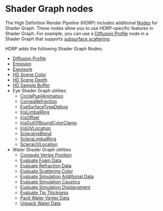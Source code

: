 # Shader Graph nodes

The High Definition Render Pipeline (HDRP) includes additional [Nodes](https://docs.unity3d.com/Packages/com.unity.shadergraph@14.0/manual/Node.html) for Shader Graph. These nodes allow you to use HDRP-specific features in Shader Graph. For example, you can use a [Diffusion Profile](Diffusion-Profile.md) node in a Shader Graph that supports [subsurface scattering](Subsurface-Scattering.md). 

HDRP adds the following Shader Graph Nodes: 

* [Diffusion Profile](https://docs.unity3d.com/Packages/com.unity.shadergraph@14.0/manual/Diffusion-Profile-Node.html)
* [Emission](https://docs.unity3d.com/Packages/com.unity.shadergraph@14.0/manual/Emission-Node.html)
* [Exposure](https://docs.unity3d.com/Packages/com.unity.shadergraph@14.0/manual/Exposure-Node.html)
* [HD Scene Color](https://docs.unity3d.com/Packages/com.unity.shadergraph@14.0/manual/HD-Scene-Color-Node.html)
* [HD Scene Depth](https://docs.unity3d.com/Packages/com.unity.shadergraph@14.0/manual/HD-Scene-Depth-Node.html)
* [HD Sample Buffer](https://docs.unity3d.com/Packages/com.unity.shadergraph@14.0/manual/HD-Sample-Buffer-Node.html)
* Eye Shader Graph utilities
  * [CirclePupilAnimation](https://docs.unity3d.com/Packages/com.unity.shadergraph@14.0/manual/Circle-Pupil-Animation-Node.html)
  * [CorneaRefraction](https://docs.unity3d.com/Packages/com.unity.shadergraph@14.0/manual/Cornea-Refraction-Node.html)
  * [EyeSurfaceTypeDebug](https://docs.unity3d.com/Packages/com.unity.shadergraph@14.0/manual/Eye-Surface-Type-Debug-Node.html)
  * [IrisLimbalRing](https://docs.unity3d.com/Packages/com.unity.shadergraph@14.0/manual/Iris-Limbal-Ring-Node.html)
  * [IrisOffset](https://docs.unity3d.com/Packages/com.unity.shadergraph@14.0/manual/Iris-Offset-Node.html)
  * [IrisOutOfBoundColorClamp](https://docs.unity3d.com/Packages/com.unity.shadergraph@14.0/manual/Iris-Out-Of-Bound-Color-Clamp-Node.html)
  * [IrisUVLocation](https://docs.unity3d.com/Packages/com.unity.shadergraph@14.0/manual/Iris-UV-Location-Node.html)
  * [ScleraIrisBlend](https://docs.unity3d.com/Packages/com.unity.shadergraph@14.0/manual/Sclera-Iris-Blend-Node.html)
  * [ScleraLimbalRing](https://docs.unity3d.com/Packages/com.unity.shadergraph@14.0/manual/Sclera-Limbal-Ring-Node.html)
  * [ScleraUVLocation](https://docs.unity3d.com/Packages/com.unity.shadergraph@14.0/manual/Sclera-UV-Location-Node.html)
* Water Shader Graph utilities
  * [Compute Vertex Position](https://docs.unity3d.com/Packages/com.unity.shadergraph@14.0/manual/Compute-Vertex-Position-Water-Node.html)
  * [Evaluate Foam Data](https://docs.unity3d.com/Packages/com.unity.shadergraph@14.0/manual/Evaluate-Foam-Data-Water-Node.html)
  * [Evaluate Refraction Data](https://docs.unity3d.com/Packages/com.unity.shadergraph@14.0/manual/Evaluate-Refraction-Water-Node.html)
  * [Evaluate Scattering Color](https://docs.unity3d.com/Packages/com.unity.shadergraph@14.0/manual/Evaluate-Scattering-Color-Water-Node.html)
  * [Evaluate Simulation Additional Data](https://docs.unity3d.com/Packages/com.unity.shadergraph@14.0/manual/Evaluate-Simulation-Additional-Data-Water-Node.html)
  * [Evaluate Simulation Caustics](https://docs.unity3d.com/Packages/com.unity.shadergraph@14.0/manual/Evaluate-Simulation-Caustics-Water-Node.html)
  * [Evaluate Simulation Displacement](https://docs.unity3d.com/Packages/com.unity.shadergraph@14.0/manual/Evaluate-Simulation-Displacement-Water-Node.html)
  * [Evaluate Tip Thickness](https://docs.unity3d.com/Packages/com.unity.shadergraph@14.0/manual/Evaluate-Tip-Thickness-Water-Node.html)
  * [Pack Water Vertex Data](https://docs.unity3d.com/Packages/com.unity.shadergraph@14.0/manual/Pack-Vertex-Data-Water-Node.html)
  * [Unpack Water Data](https://docs.unity3d.com/Packages/com.unity.shadergraph@14.0/manual/Unpack-Data-Water-Node.html)


